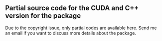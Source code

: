 ## Partial source code for the CUDA and C++ version for the packageDue to the copyright issue, only partial codes are available here.Send me an email if you want to discuss more details about the package.